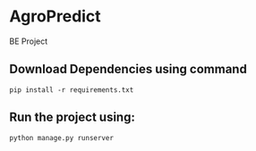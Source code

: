 # AgroPredict
BE Project
## Download Dependencies using command
``pip install -r requirements.txt``
## Run the project using:
``python manage.py runserver``

